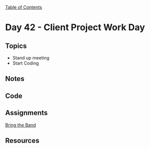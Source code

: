[Table of Contents](/README.md)

# Day 42 - Client Project Work Day

## Topics
* Stand up meeting
* Start Coding

## Notes
<!-- More detailed notes from class, including whiteboard photos etc -->

## Code
<!-- Make sure to update the XX in the folder name if you uncomment this block-->
<!-- [Code we wrote in class today](https://github.com/TIY-Austin-Front-End-Engineering/Curriculum/tree/master/notes/day-34/code) -->

## Assignments
[Bring the Band](https://online.theironyard.com/library/paths/115/units/1130/assignments/1839)

## Resources
